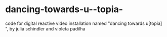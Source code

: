 # dancing-towards-u--topia-
 code for digital reactive video installation named "dancing towards u[topia] ", by julia schindler and violeta padilha

